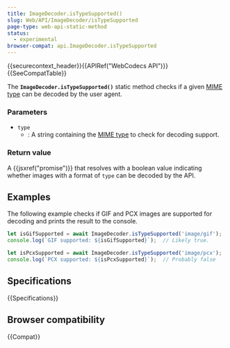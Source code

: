 ```yaml
---
title: ImageDecoder.isTypeSupported()
slug: Web/API/ImageDecoder/isTypeSupported
page-type: web-api-static-method
status:
  - experimental
browser-compat: api.ImageDecoder.isTypeSupported
---
```


{{securecontext_header}}{{APIRef("WebCodecs API")}}{{SeeCompatTable}}

The **`ImageDecoder.isTypeSupported()`** static method checks if a given [MIME type](/en-US/docs/Web/HTTP/Basics_of_HTTP/MIME_types) can be decoded by the user agent.

### Parameters

- `type`
  - : A string containing the [MIME type](/en-US/docs/Web/HTTP/Basics_of_HTTP/MIME_types) to check for decoding support.

### Return value

A {{jsxref("promise")}} that resolves with a boolean value indicating whether images with a format of `type` can be decoded by the API.

## Examples

The following example checks if GIF and PCX images are supported for decoding and prints the result to the console.

```js
let isGifSupported = await ImageDecoder.isTypeSupported('image/gif');
console.log(`GIF supported: ${isGifSupported}`);  // Likely true.

let isPcxSupported = await ImageDecoder.isTypeSupported('image/pcx');
console.log(`PCX supported: ${isPcxSupported}`);  // Probably false
```

## Specifications

{{Specifications}}

## Browser compatibility

{{Compat}}
